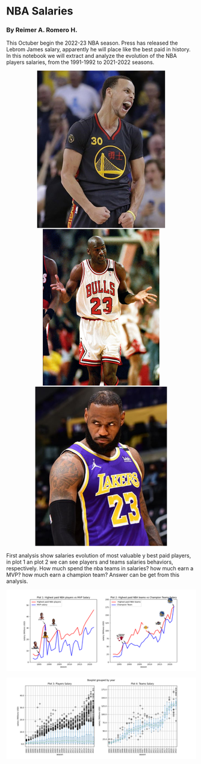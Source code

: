 # NBA Salaries
### By Reimer A. Romero H.

This Octuber begin the 2022-23 NBA season. Press has released the Lebrom James salary, apparently he will place like the best paid in history. In this notebook we will extract and analyze the evolution of the NBA players salaries, from the 1991-1992 to 2021-2022 seasons.

<p align="center">
  <img src="/images/curry.jpg" width="340"/>
  <img src="/images/jordan2.jpg" width="310"/>
  <img src="/images/lebron.png" width="350"/>
</p>

First analysis show salaries evolution of most valuable y best paid players, in plot 1 an plot 2 we can see players  and teams salaries behaviors, respectively. How much spend the nba teams in salaries? how much earn a MVP?  how much earn a champion team? Answer can be get from this analysis.  


![first figure](/images/NBA_salary-1.png)

![second figure](/images/NBA_salary-2.png)






